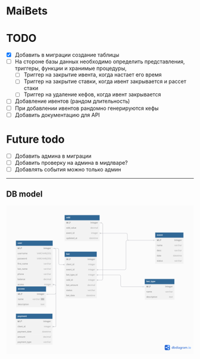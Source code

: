 # MaiBets

# TODO
- [x] Добавить в миграции создание таблицы
- [ ] На стороне базы данных необходимо определить представления, триггеры, функции и хранимые процедуры,
    - [ ] Триггер на закрытие ивента, когда настает его время
    - [ ] Триггер на закрытие ставки, когда ивент закрывается и рассет стаки
    - [ ] Триггер на удаление кефов, когда ивент закрывается
- [ ] Добавление ивентов (рандом длительность)
- [ ] При добавлении ивентов рандомно генерируются кефы
- [ ] Добавить документацию для API

# Future todo

- [ ] Добавить админа в миграции
- [ ] Добавить проверку на админа в мидлваре?
- [ ] Добавлять события можно только админ

---

## DB model
![dbmodel.png](docs/dbmodel.png)